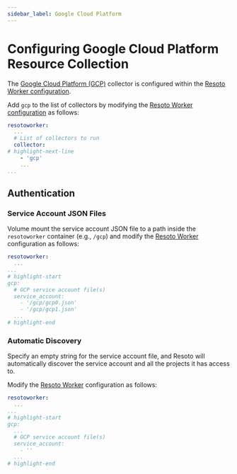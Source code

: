 ```yaml
---
sidebar_label: Google Cloud Platform
---
```


# Configuring Google Cloud Platform Resource Collection

The [Google Cloud Platform (GCP)](../../../reference/data-models/gcp.md) collector is configured within the [Resoto Worker configuration](../index.md).

Add `gcp` to the list of collectors by modifying the [Resoto Worker configuration](../index.md) as follows:

```yaml title="Resoto Worker configuration"
resotoworker:
  ...
  # List of collectors to run
  collector:
# highlight-next-line
    - 'gcp'
    ...
...
```

## Authentication

### Service Account JSON Files

Volume mount the service account JSON file to a path inside the `resotoworker` container (e.g., `/gcp`) and modify the [Resoto Worker](../../../concepts/components/worker.md) configuration as follows:

```yaml title="Resoto Worker configuration"
resotoworker:
  ...
...
# highlight-start
gcp:
  # GCP service account file(s)
  service_account:
    - '/gcp/gcp0.json'
    - '/gcp/gcp1.json'
  ...
# highlight-end
```

### Automatic Discovery

Specify an empty string for the service account file, and Resoto will automatically discover the service account and all the projects it has access to.

Modify the [Resoto Worker](../../../concepts/components/worker.md) configuration as follows:

```yaml title="Resoto Worker configuration"
resotoworker:
  ...
...
# highlight-start
gcp:
  ...
  # GCP service account file(s)
  service_account:
    - ''
  ...
# highlight-end
```
